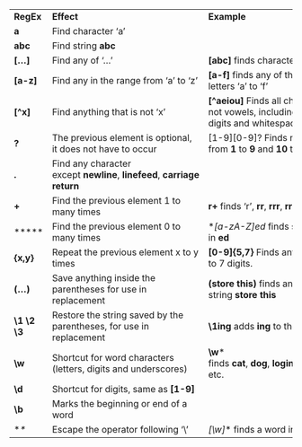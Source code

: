 
|   |   |   |
|---|---|---|
|**RegEx**|**Effect**|**Example**|
|**a**|Find character ‘a’||
|**abc**|Find string **abc**||
|**[…]**|Find any of ‘…’|**[abc]** finds characters ‘a’, ‘b’, or ‘c’|
|**[a-z]**|Find any in the range from ‘a’ to ‘z’|**[a-f]** finds any of the lowercase letters ‘a’ to ‘f’|
|**[^x]**|Find anything that is not ‘x’|**[^aeiou]** Finds all characters that are not vowels, including punctuation, digits and whitespace|
|**?**|The previous element is optional, it does not have to occur|[1-9][0-9]? Finds numbers from **1** to **9** and **10** to **99**|
|**.**|Find any character except **newline**, **linefeed**, **carriage return**||
|**+**|Find the previous element 1 to many times|**r+** finds ‘r’, **rr**, **rrr**, **rrrr**, etc.|
|*****|Find the previous element 0 to many times|**[a-zA-Z]*ed** finds strings ending in **ed**|
|**{x,y}**|Repeat the previous element x to y times|**[0-9]{5,7}** Finds any sequence of 5 to 7 digits.|
|**(…)**|Save anything inside the parentheses for use in replacement|**(store this)** finds and stores the string **store this**|
|**\1 \2 \3**|Restore the string saved by the parentheses, for use in replacement|**\1ing** adds **ing** to the saved string|
|**\w**|Shortcut for word characters (letters, digits and underscores)|**\w*** finds **cat**, **dog**, **login_name**, **cutie17**, etc.|
|**\d**|Shortcut for digits, same as **[1-9]**||
|**\b**|Marks the beginning or end of a word||
|**\**|Escape the operator following ‘\’|**\[\w*\]** finds a word in brackets|